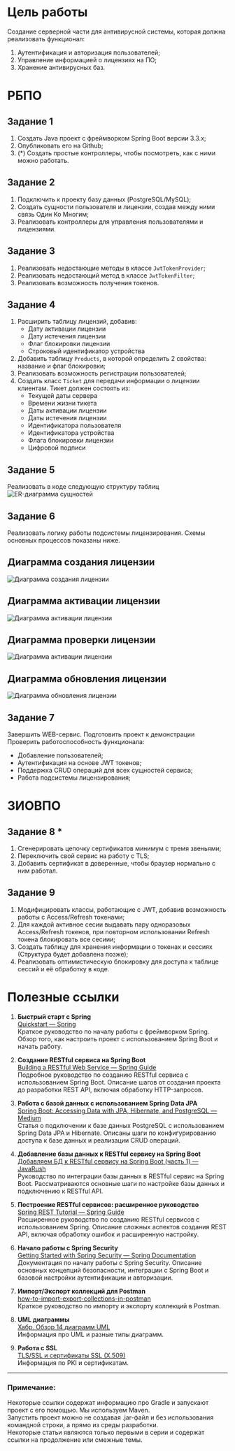 # Цель работы
Создание серверной части для антивирусной системы, которая должна реализовать функционал:
1. Аутентификация и авторизация пользователей;
2. Управление информацией о лицензиях на ПО;
3. Хранение антивирусных баз.

# РБПО

## Задание 1
1. Создать Java проект с фреймворком Spring Boot версии 3.3.x;
2. Опубликовать его на Github;
3. (*) Создать простые контроллеры, чтобы посмотреть, как с ними можно работать.

## Задание 2
1. Подключить к проекту базу данных (PostgreSQL/MySQL);
2. Создать сущности пользователя и лицензии, создав между ними связь Один Ко Многим;
3. Реализовать контроллеры для управления пользователями и лицензиями.

## Задание 3
1. Реализовать недостающие методы в классе `JwtTokenProvider`;
2. Реализовать недостающий метод в классе `JwtTokenFilter`;
3. Реализовать возможность получения токенов.

## Задание 4
1. Расширить таблицу лицензий, добавив:
   - Дату активации лицензии
   - Дату истечения лицензии
   - Флаг блокировки лицензии
   - Строковый идентификатор устройства
2. Добавить таблицу `Products`, в которой определить 2 свойства: название и флаг блокировки;
3. Реализовать возможность регистрации пользователей;
4. Создать класс `Ticket` для передачи информации о лицензии клиентам. Тикет должен состоять из:
   - Текущей даты сервера
   - Времени жизни тикета
   - Даты активации лицензии
   - Даты истечения лицензии
   - Идентификатора пользователя
   - Идентификатора устройства
   - Флага блокировки лицензии
   - Цифровой подписи

## Задание 5  
Реализовать в коде следующую структуру таблиц
![ER-диаграмма сущностей](images/license_ER.png)

## Задание 6
Реализовать логику работы подсистемы лицензирования. Схемы основных процессов показаны ниже.  

## Диаграмма создания лицензии
![Диаграмма создания лицензии](images/generate_license.png)

## Диаграмма активации лицензии
![Диаграмма активации лицензии](images/activation.png)

## Диаграмма проверки лицензии
![Диаграмма активации лицензии](images/check_license.png)

## Диаграмма обновления лицензии
![Диаграмма обновления лицензии](images/renewal.png)

## Задание 7
Завершить WEB-сервис. Подготовить проект к демонстрации  
Проверить работоспособность функционала:
* Добавление пользователей;
* Аутентификация на основе JWT токенов;
* Поддержка CRUD операций для всех сущностей сервиса;
* Работа подсистемы лицензирования;

# ЗИОВПО

## Задание 8 *
1. Сгенерировать цепочку сертификатов минимум с тремя звеньями;
2. Переключить свой сервис на работу с TLS;
3. Добавить сертификат в доверенные, чтобы браузер нормально с ним работал.

## Задание 9
1. Модифицировать классы, работающие с JWT, добавив возможность работы с Access/Refresh токенами;
2. Для каждой активное сесии выдавать пару одноразовых Access/Refresh токенов, при повторном использовании Refresh токена блокировать все сесиии;
3. Создать таблицу для хранения информации о токенах и сессиях (Структура будет добавлена позже);
4. Реализовать оптимистическую блокировку для доступа к таблице сессий и её обработку в коде.

# Полезные ссылки

1. **Быстрый старт с Spring**  
   [Quickstart — Spring](https://spring.io/quickstart)  
   Краткое руководство по началу работы с фреймворком Spring. Обзор того, как настроить проект с использованием Spring Boot и начать работу.

2. **Создание RESTful сервиса на Spring Boot**  
   [Building a RESTful Web Service — Spring Guide](https://spring.io/guides/gs/rest-service)  
   Подробное руководство по созданию RESTful сервиса с использованием Spring Boot. Описание шагов от создания проекта до разработки REST API, включая обработку HTTP-запросов.

3. **Работа с базой данных с использованием Spring Data JPA**  
   [Spring Boot: Accessing Data with JPA, Hibernate, and PostgreSQL — Medium](https://medium.com/analytics-vidhya/spring-boot-accessing-data-with-jpa-hibernate-and-postgresql-af68386363a4)  
   Статья о подключении к базе данных PostgreSQL с использованием Spring Data JPA и Hibernate. Описаны шаги по конфигурированию доступа к базе данных и реализации CRUD операций.

4. **Добавление базы данных к RESTful сервису на Spring Boot**  
   [Добавляем БД к RESTful сервису на Spring Boot (часть 1) — JavaRush](https://javarush.com/groups/posts/2579-dobavljaem-bd-k-restful-servisu-na-spring-boot-chastjh-1)  
   Руководство по интеграции базы данных в RESTful сервис на Spring Boot. Рассматриваются основные шаги по настройке базы данных и подключению к RESTful API.

5. **Построение RESTful сервисов: расширенное руководство**  
   [Spring REST Tutorial — Spring Guide](https://spring.io/guides/tutorials/rest)  
   Расширенное руководство по созданию RESTful сервисов с использованием Spring. Описание сложных аспектов создания REST API, включая обработку ошибок и расширенную настройку.

6. **Начало работы с Spring Security**  
   [Getting Started with Spring Security — Spring Documentation](https://docs.spring.io/spring-security/reference/servlet/getting-started.html)  
   Документация по началу работы с Spring Security. Описание основных концепций безопасности, интеграции с Spring Boot и базовой настройки аутентификации и авторизации.

7. **Импорт/Экспорт коллекций для Postman**  
   [how-to-import-export-collections-in-postman](https://www.geeksforgeeks.org/how-to-import-export-collections-in-postman/)  
   Краткое руководство по импорту и экспорту коллекций в Postman.

8. **UML диаграммы**  
   [Хабр. Обзор 14 диаграмм UML](https://habr.com/ru/articles/508710/)  
   Информация про UML и разные типы диаграмм.

9. **Работа с SSL**  
   [TLS/SSL и сертификаты SSL (X.509)](https://www.opennet.ru/docs/RUS/ldap_apacheds/tech/ssl.html)  
   Информация по PKI и сертификатам.
---

### Примечание:
Некоторые ссылки содержат информацию про Gradle и запускают проект с его помощью. Мы используем Maven.  
Запустить проект можно не создавая .jar-файл и без использования командной строки, а прямо из среды разработки.  
Некоторые статьи являются только первыми в серии и содержат ссылки на продолжение или смежные темы.

